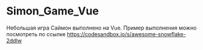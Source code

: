 # Simon_Game_Vue
Небольшая игра Саймон выполнено на Vue.
Пример выполнения можно посмотреть по ссылке https://codesandbox.io/s/awesome-snowflake-2ddlw
